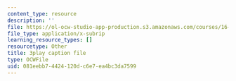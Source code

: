 ```yaml
---
content_type: resource
description: ''
file: https://ol-ocw-studio-app-production.s3.amazonaws.com/courses/16-06-principles-of-automatic-control-fall-2012/081eebb74424120dc6e7ea4bc3da7599_ubhxIM51UPU.srt
file_type: application/x-subrip
learning_resource_types: []
resourcetype: Other
title: 3play caption file
type: OCWFile
uid: 081eebb7-4424-120d-c6e7-ea4bc3da7599
---
```

